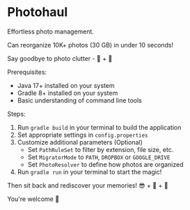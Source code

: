 # Photohaul

Effortless photo management.

Can reorganize 10K+ photos (30 GB) in under 10 seconds!

Say goodbye to photo clutter - 👋 + 🚀

Prerequisites:

- Java 17+ installed on your system
- Gradle 8+ installed on your system
- Basic understanding of command line tools

Steps:

1. Run `gradle build` in your terminal to build the application
2. Set appropriate settings in `config.properties`
3. Customize additional parameters (Optional)
   - Set `PathRuleSet` to filter by extension, file size, etc.
   - Set `MigratorMode` to `PATH`, `DROPBOX` or `GOOGLE_DRIVE`
   - Set `PhotoResolver` to define how photos are organized
4. Run `gradle run` in your terminal to start the magic!

Then sit back and rediscover your memories! 😎 + 🍹 + 🌴

You're welcome 🙏
